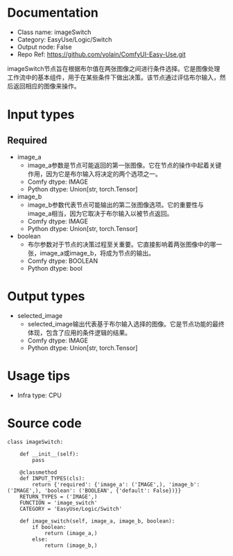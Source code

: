 # Documentation
- Class name: imageSwitch
- Category: EasyUse/Logic/Switch
- Output node: False
- Repo Ref: https://github.com/yolain/ComfyUI-Easy-Use.git

imageSwitch节点旨在根据布尔值在两张图像之间进行条件选择。它是图像处理工作流中的基本组件，用于在某些条件下做出决策。该节点通过评估布尔输入，然后返回相应的图像来操作。

# Input types
## Required
- image_a
    - image_a参数是节点可能返回的第一张图像。它在节点的操作中起着关键作用，因为它是布尔输入将决定的两个选项之一。
    - Comfy dtype: IMAGE
    - Python dtype: Union[str, torch.Tensor]
- image_b
    - image_b参数代表节点可能输出的第二张图像选项。它的重要性与image_a相当，因为它取决于布尔输入以被节点返回。
    - Comfy dtype: IMAGE
    - Python dtype: Union[str, torch.Tensor]
- boolean
    - 布尔参数对于节点的决策过程至关重要。它直接影响着两张图像中的哪一张，image_a或image_b，将成为节点的输出。
    - Comfy dtype: BOOLEAN
    - Python dtype: bool

# Output types
- selected_image
    - selected_image输出代表基于布尔输入选择的图像。它是节点功能的最终体现，包含了应用的条件逻辑的结果。
    - Comfy dtype: IMAGE
    - Python dtype: Union[str, torch.Tensor]

# Usage tips
- Infra type: CPU

# Source code
```
class imageSwitch:

    def __init__(self):
        pass

    @classmethod
    def INPUT_TYPES(cls):
        return {'required': {'image_a': ('IMAGE',), 'image_b': ('IMAGE',), 'boolean': ('BOOLEAN', {'default': False})}}
    RETURN_TYPES = ('IMAGE',)
    FUNCTION = 'image_switch'
    CATEGORY = 'EasyUse/Logic/Switch'

    def image_switch(self, image_a, image_b, boolean):
        if boolean:
            return (image_a,)
        else:
            return (image_b,)
```